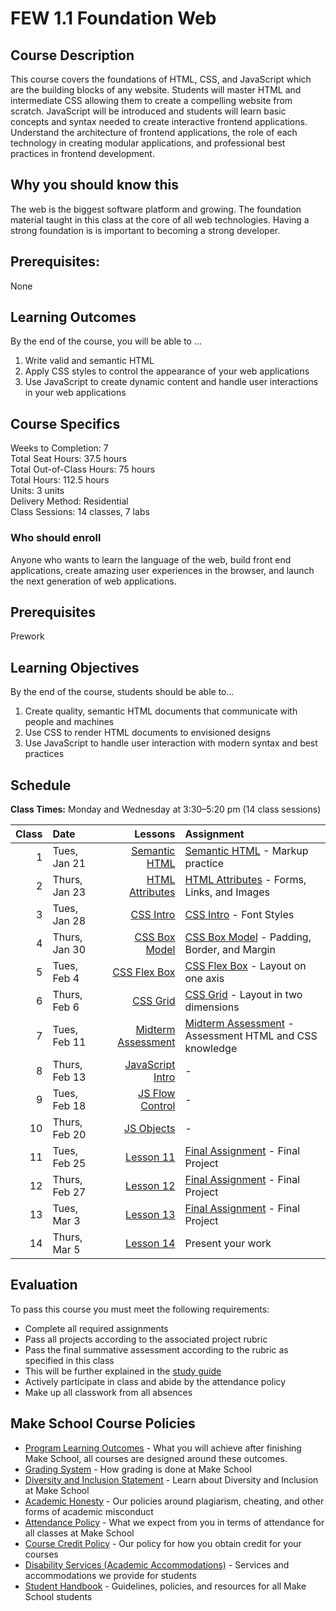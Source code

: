 # FEW 1.1 Foundation Web

## Course Description

This course covers the foundations of HTML, CSS, and JavaScript which are the building blocks of any website. Students will master HTML and intermediate CSS allowing them to create a compelling website from scratch. JavaScript will be introduced and students will learn basic concepts and syntax needed to create interactive frontend applications. Understand the architecture of frontend applications, the role of each technology in creating modular applications, and professional best practices in frontend development.

## Why you should know this

The web is the biggest software platform and growing. The foundation material taught in this class at the core of all web technologies. Having a strong foundation is is important to becoming a strong developer. 

## Prerequisites: 

None

## Learning Outcomes

By the end of the course, you will be able to ...

1. Write valid and semantic HTML
1. Apply CSS styles to control the appearance of your web applications
1. Use JavaScript to create dynamic content and handle user interactions in your web applications

## Course Specifics

Weeks to Completion: 7 <br>
Total Seat Hours: 37.5 hours <br>
Total Out-of-Class Hours: 75 hours <br>
Total Hours: 112.5 hours <br>
Units: 3 units <br>
Delivery Method: Residential <br>
Class Sessions: 14 classes, 7 labs

### Who should enroll

Anyone who wants to learn the language of the web, build front end applications, create amazing user experiences in the browser, and launch the next generation of web applications. 

## Prerequisites

Prework

## Learning Objectives

By the end of the course, students should be able to...
 
1. Create quality, semantic HTML documents that communicate with people and machines
1. Use CSS to render HTML documents to envisioned designs
1. Use JavaScript to handle user interaction with modern syntax and best practices

## Schedule

**Class Times:** Monday and Wednesday at 3:30–5:20 pm (14 class sessions)

| Class | Date | Lessons | Assignment |
|------:|:-----|-------:|:-----------|
| 1 | Tues, Jan 21 | [Semantic HTML](./Lessons/01-Semantic-HTML/) | [Semantic HTML](./assignments/assignment-01.md) - Markup practice |
| 2 | Thurs, Jan 23 | [HTML Attributes](./Lessons/02-HTML-Attributes) | [HTML Attributes](./assignments/assignment-02.md) - Forms, Links, and Images |
| 3 | Tues, Jan 28 | [CSS Intro](./Lessons/03-CSS-Intro/) | [CSS Intro](./assignments/assignment-03.md) - Font Styles |
| 4 | Thurs, Jan 30 | [CSS Box Model](./Lessons/04-CSS-Box-Model/) | [CSS Box Model](./assignments/assignment-04.md) - Padding, Border, and Margin |
| 5 | Tues, Feb 4 | [CSS Flex Box](./Lessons/05-CSS-Flex-Box/) | [CSS Flex Box](./assignments/assignment-05.md) - Layout on one axis |
| 6 | Thurs, Feb 6 | [CSS Grid](./Lessons/06-CSS-Grid/) | [CSS Grid](./assignments/assignment-06.md) - Layout in two dimensions |
| 7 | Tues, Feb 11 | [Midterm Assessment](./Lessons/07-Review/) | [Midterm Assessment](./assignments/assignment-07.md) - Assessment HTML and CSS knowledge |
| 8 | Thurs, Feb 13 | [JavaScript Intro](./Lessons/08-JS-Intro/) | - |
| 9 | Tues, Feb 18 | [JS Flow Control](./Lessons/09-JS-Control-Flow/) | - |
| 10 | Thurs, Feb 20 | [JS Objects](./Lessons/10-JS-Objects) | - |
| 11 | Tues, Feb 25 | [Lesson 11](./lessons/lesson-11.md) | [Final Assignment](./assignments/assignment-08.md) - Final Project |
| 12 | Thurs, Feb 27 | [Lesson 12](./lessons/lesson-12.md) | [Final Assignment](./assignments/assignment-08.md) - Final Project |
| 13 | Tues, Mar 3 | [Lesson 13](./lessons/lesson-13.md) | [Final Assignment](./assignments/assignment-08.md) - Final Project |
| 14 | Thurs, Mar 5 | [Lesson 14](./lessons/lesson-14.md) | Present your work |

## Evaluation

To pass this course you must meet the following requirements:

- Complete all required assignments 
- Pass all projects according to the associated project rubric
- Pass the final summative assessment according to the rubric as specified in this class
 - This will be further explained in the [study guide](ADD_STUDY_GUIDE_LNK)
- Actively participate in class and abide by the attendance policy
- Make up all classwork from all absences

## Make School Course Policies

- [Program Learning Outcomes](https://make.sc/program-learning-outcomes) - What you will achieve after finishing Make School, all courses are designed around these outcomes.
- [Grading System](https://make.sc/grading-system) - How grading is done at Make School
- [Diversity and Inclusion Statement](https://make.sc/diversity-and-inclusion-statement) - Learn about Diversity and Inclusion at Make School
- [Academic Honesty](https://make.sc/academic-honesty-policy) - Our policies around plagiarism, cheating, and other forms of academic misconduct 
- [Attendance Policy](https://make.sc/attendance-policy) - What we expect from you in terms of attendance for all classes at Make School
- [Course Credit Policy](https://make.sc/course-credit-policy) - Our policy for how you obtain credit for your courses
- [Disability Services (Academic Accommodations)](https://make.sc/disability-services) - Services and accommodations we provide for students
- [Student Handbook](https://make.sc/student-handbook) - Guidelines, policies, and resources for all Make School students

